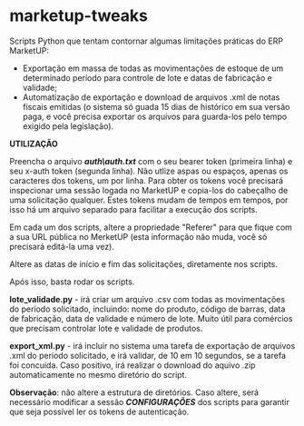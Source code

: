 # marketup-tweaks

Scripts Python que tentam contornar algumas limitações práticas do ERP MarketUP:

  - Exportação em massa de todas as movimentações de estoque de um determinado período para controle de lote e datas de fabricação e validade;
  - Automatização de exportação e download de arquivos .xml de notas fiscais emitidas (o sistema só guada 15 dias de histórico em sua versão paga, e você precisa exportar os arquivos para guarda-los pelo tempo exigido pela legislação).

__UTILIZAÇÃO__

  Preencha o arquivo ___auth\auth.txt___ com o seu bearer token (primeira linha) e seu x-auth token (segunda linha). Não utlize aspas ou espaços, apenas os caracteres dos tokens, um por linha. Para obter os tokens você precisará inspecionar uma sessão logada no MarketUP e copia-los do cabeçalho de uma solicitação qualquer. Estes tokens mudam de tempos em tempos, por isso há um arquivo separado para facilitar a execução dos scripts.

  Em cada um dos scripts, altere a propriedade "Referer" para que fique com a sua URL pública no MerketUP (esta informação não muda, você só precisará editá-la uma vez).

  Altere as datas de início e fim das solicitações, diretamente nos scripts.

Após isso, basta rodar os scripts.

  __lote_validade.py__ - irá criar um arquivo .csv com todas as movimentações do período solicitado, incluindo: nome do produto, código de barras, data de fabricação, data de validade e número de lote. Muito útil para comércios que precisam controlar lote e validade de produtos.

  __export_xml.py__ - irá incluir no sistema uma tarefa de exportação de arquivos .xml do período solicitado, e irá validar, de 10 em 10 segundos, se a tarefa foi concuída. Caso positivo, irá realizar o download do aquivo .zip automaticamente no mesmo diretório do script.

  __Observação__: não altere a estrutura de diretórios. Caso altere, será necessário modificar a sessão ___CONFIGURAÇÕES___ dos scripts para garantir que seja possível ler os tokens de autenticação.
